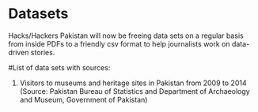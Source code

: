 # Datasets

Hacks/Hackers Pakistan will now be freeing data sets on a regular basis from inside PDFs to a friendly csv format to help journalists work on data-driven stories.

#List of data sets with sources:

1. Visitors to museums and heritage sites in Pakistan from 2009 to 2014 (Source: Pakistan Bureau of Statistics and Department of Archaeology and Museum, Government of Pakistan)
